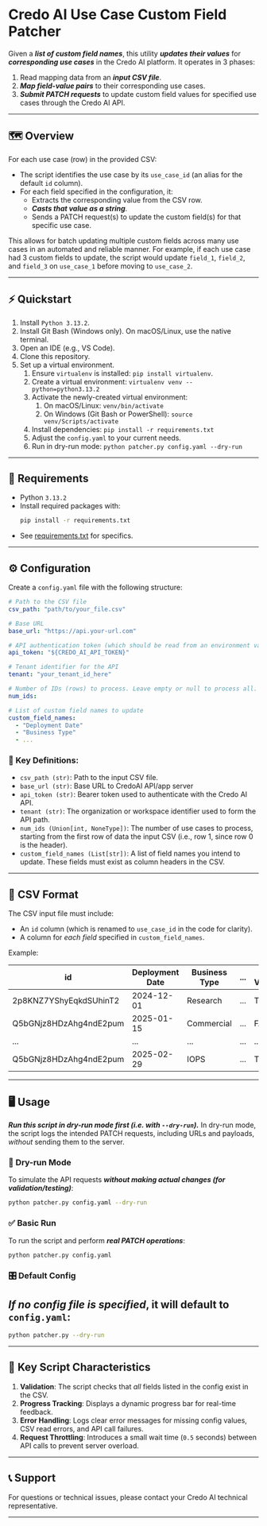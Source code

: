 # Credo AI Use Case Custom Field Patcher

Given a ***list of custom field names***, this utility ***updates their values*** for ***corresponding use cases*** in the Credo AI platform. It operates in 3 phases:
  1. Read mapping data from an ***input CSV file***.
  2. ***Map field-value pairs*** to their corresponding use cases.
  3. ***Submit PATCH requests*** to update custom field values for specified use cases through the Credo AI API.

---

## 🗺️ Overview

For each use case (row) in the provided CSV:
- The script identifies the use case by its `use_case_id` (an alias for the default `id` column).
- For each field specified in the configuration, it:
  - Extracts the corresponding value from the CSV row.
  - ***Casts that value as a string***.
  - Sends a PATCH request(s) to update the custom field(s) for that specific use case.

This allows for batch updating multiple custom fields across many use cases in an automated and reliable manner. For example, if each use case had 3 custom fields to update, the script would update `field_1`, `field_2`, and `field_3` on `use_case_1` before moving to `use_case_2`.

---

## ⚡ Quickstart
1. Install `Python 3.13.2`.
2. Install Git Bash (Windows only). On macOS/Linux, use the native terminal.
3. Open an IDE (e.g., VS Code).
4. Clone this repository.
5. Set up a virtual environment.
   1. Ensure `virtualenv` is installed: `pip install virtualenv`.
   2. Create a virtual environment: `virtualenv venv --python=python3.13.2`
   3. Activate the newly-created virtual environment:
      1. On macOS/Linux: `venv/bin/activate`
      2. On Windows (Git Bash or PowerShell): `source venv/Scripts/activate`
   4. Install dependencies: `pip install -r requirements.txt`
   5. Adjust the `config.yaml` to your current needs.
   6. Run in dry-run mode: `python patcher.py config.yaml --dry-run`


---

## 🧰 Requirements

- Python `3.13.2`
- Install required packages with:
  ```bash
  pip install -r requirements.txt
  ```
- See [requirements.txt](requirements.txt) for specifics.

---

## ⚙️ Configuration

Create a `config.yaml` file with the following structure:

```yaml
# Path to the CSV file
csv_path: "path/to/your_file.csv"

# Base URL
base_url: "https://api.your-url.com"

# API authentication token (which should be read from an environment variable)
api_token: "${CREDO_AI_API_TOKEN}"

# Tenant identifier for the API
tenant: "your_tenant_id_here"

# Number of IDs (rows) to process. Leave empty or null to process all.
num_ids:

# List of custom field names to update
custom_field_names:
  - "Deployment Date"
  - "Business Type"
  - ...
```

### 📖 Key Definitions:
- `csv_path (str)`: Path to the input CSV file.
- `base_url (str)`: Base URL to CredoAI API/app server
- `api_token (str)`: Bearer token used to authenticate with the Credo AI API.
- `tenant (str)`: The organization or workspace identifier used to form the API path.
- `num_ids (Union[int, NoneType])`: The number of use cases to process, starting from the first row of data the input CSV (i.e., row 1, since row 0 is the header).
- `custom_field_names (List[str])`: A list of field names you intend to update. These fields must exist as column headers in the CSV.

---

## 🧮 CSV Format

The CSV input file must include:
- An `id` column (which is renamed to `use_case_id` in the code for clarity).
- A column for *each field* specified in `custom_field_names`.

Example:

| id                       | Deployment Date  | Business Type | ...  | Is a Vendor |
|--------------------------|------------------|---------------|------|-------------|
| 2p8KNZ7YShyEqkdSUhinT2   | 2024-12-01       | Research      | ...  | TRUE        |
| Q5bGNjz8HDzAhg4ndE2pum   | 2025-01-15       | Commercial    | ...  | FALSE       |
| ...                      | ...              | ...           | ...  | ...         |
| Q5bGNjz8HDzAhg4ndE2pum   | 2025-02-29       | IOPS          | ...  | TRUE        |

---

## 🖥️ Usage

***Run this script in dry-run mode first (i.e. with `--dry-run`).***
In dry-run mode, the script logs the intended PATCH requests, including URLs and payloads, *without* sending them to the server.

### 🧪 Dry-run Mode

To simulate the API requests ***without making actual changes (for validation/testing)***:
  ```bash
  python patcher.py config.yaml --dry-run
  ```

### ✅ Basic Run

To run the script and perform ***real PATCH operations***:
  ```bash
  python patcher.py config.yaml
  ```
### 🎛️ Default Config
***If no config file is specified***, it will default to `config.yaml`:
-
  ```bash
  python patcher.py --dry-run
  ```

---

## 🎯 Key Script Characteristics

1. **Validation**: The script checks that *all* fields listed in the config exist in the CSV.
2. **Progress Tracking**: Displays a dynamic progress bar for real-time feedback.
3. **Error Handling**: Logs clear error messages for missing config values, CSV read errors, and API call failures.
4. **Request Throttling**: Introduces a small wait time (`0.5` seconds) between API calls to prevent server overload.

---

## 📞 Support

For questions or technical issues, please contact your Credo AI technical representative.

---
